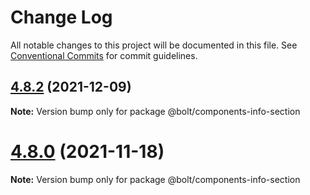# Change Log

All notable changes to this project will be documented in this file.
See [Conventional Commits](https://conventionalcommits.org) for commit guidelines.

## [4.8.2](https://github.com/bolt-design-system/bolt/tree/master/packages/components/bolt-info-section/compare/v4.8.1...v4.8.2) (2021-12-09)

**Note:** Version bump only for package @bolt/components-info-section





# [4.8.0](https://github.com/bolt-design-system/bolt/tree/master/packages/components/bolt-info-section/compare/v4.7.0...v4.8.0) (2021-11-18)

**Note:** Version bump only for package @bolt/components-info-section
